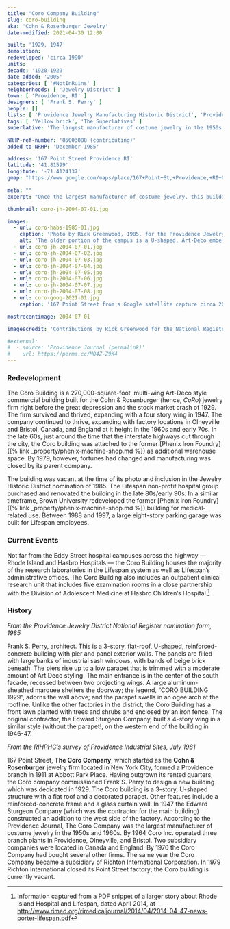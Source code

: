 ```yaml
---
title: "Coro Company Building"
slug: coro-building
aka: 'Cohn & Rosenburger Jewelry'
date-modified: 2021-04-30 12:00

built: '1929, 1947'
demolition: 
redeveloped: 'circa 1990'
units:
decade: '1920-1929'
date-added: '2005'
categories: [ '#NotInRuins' ]
neighborhoods: [ 'Jewelry District' ]
town: [ 'Providence, RI' ]
designers: [ 'Frank S. Perry' ]
people: []
lists: [ 'Providence Jewelry Manufacturing Historic District', 'Providence Industrial Sites 1981', 'National Register of Historic Places' ]
tags: [ 'Yellow brick', 'The Superlatives' ]
superlative: 'The largest manufacturer of costume jewelry in the 1950s and 1960s'

NRHP-ref-number: '85003088 (contributing)'
added-to-NRHP: 'December 1985'

address: '167 Point Street Providence RI'
latitude: '41.81599'
longitude: '-71.4124137'
gmap: "https://www.google.com/maps/place/167+Point+St,+Providence,+RI+02903/@41.81599,-71.4124137,17z/data=!3m1!4b1!4m5!3m4!1s0x89e4456bb9509897:0x61a537bd261dd37c!8m2!3d41.81599!4d-71.410225"

meta: ""
excerpt: "Once the largest manufacturer of costume jewelry, this building was vacant in the 80s but then revived by Lifespan as their corporate headquarters"

thumbnail: coro-jh-2004-07-01.jpg

images:
  - url: coro-habs-1985-01.jpg
    caption: 'Photo by Rick Greenwood, 1985, for the Providence Jewelry Manufacturing Historic District nomination form'
    alt: 'The older portion of the campus is a U-shaped, Art-Deco embellished yellow brick and sandstone trimemd building with large commercial windows. The ornamentation is simple and slight, preferring to highlight the modern construction techniques which allowed the windows to be much larger and the structural surface area of the building much smaller. A similarly-designed but less ornamented wing was built 20 years later to the west and connecting to the main structure.'
  - url: coro-jh-2004-07-01.jpg
  - url: coro-jh-2004-07-02.jpg
  - url: coro-jh-2004-07-03.jpg
  - url: coro-jh-2004-07-04.jpg
  - url: coro-jh-2004-07-05.jpg
  - url: coro-jh-2004-07-06.jpg
  - url: coro-jh-2004-07-07.jpg
  - url: coro-jh-2004-07-08.jpg
  - url: coro-goog-2021-01.jpg
    caption: '167 Point Street from a Google satellite capture circa 2021'

mostrecentimage: 2004-07-01

imagescredit: 'Contributions by Rick Greenwood for the National Register Form and Google Maps'

#external:
#  - source: 'Providence Journal (permalink)'
#    url: https://perma.cc/MQ4Z-Z9K4
---
```


### Redevelopment

The Coro Building is a 270,000-square-foot, multi-wing Art-Deco style commercial building built for the Cohn & Rosenburger (hence, <i>CoRo</i>) jewelry firm right before the great depression and the stock market crash of 1929. The firm survived and thrived, expanding with a four story wing in 1947. The company continued to thrive, expanding with factory locations in Olneyville and Bristol, Canada, and England at it height in the 1960s and early 70s. In the late 60s, just around the time that the interstate highways cut through the city, the Coro building was attached to the former [Phenix Iron Foundry]({% link _property/phenix-machine-shop.md %}) as additional warehouse space. By 1979, however, fortunes had changed and manufacturing was closed by its parent company. 

The building was vacant at the time of its photo and inclusion in the Jewelry Historic District nomination of 1985. The Lifespan non-profit hospital group purchased and renovated the building in the late 80s/early 90s. In a similar timeframe, Brown University redeveloped the former [Phenix Iron Foundry]({% link _property/phenix-machine-shop.md %}) building for medical-related use. Between 1988 and 1997, a large eight-story parking garage was built for Lifespan employees. 


### Current Events

Not far from the Eddy Street hospital campuses across the highway — Rhode Island and Hasbro Hospitals — the Coro Building houses the majority of the research laboratories in the Lifespan system as well as Lifespan’s administrative offices. The Coro Building also includes an outpatient clinical research unit that includes five examination rooms in a close partnership with the Division of Adolescent Medicine at Hasbro Children’s Hospital.[^1]

[^1]: Information captured from a PDF snippet of a larger story about Rhode Island Hospital and Lifespan, dated April 2014, at http://www.rimed.org/rimedicaljournal/2014/04/2014-04-47-news-porter-lifespan.pdf 
 

### History

_From the Providence Jewelry District National Register nomination form, 1985_

Frank S. Perry, architect. This is a 3-story, flat-roof, U-shaped, reinforced-concrete building with pier and panel exterior walls. The panels are filled with large banks of industrial sash windows, with bands of beige brick beneath. The piers rise up to a low parapet that is trimmed with a moderate amount of Art Deco styling. The main entrance is in the center of the south facade, recessed between two projecting wings. A large aluminum-sheathed marquee shelters the doorway; the legend, “CORO BUILDING 1929”, adorns the wall above; and the parapet swells in an ogee arch at the roofline. Unlike the other factories in the district, the Coro Building has a front lawn planted with trees and shrubs and enclosed by an iron fence. The original contractor, the Edward Sturgeon Company, built a 4-story wing in a similar style (without the parapet!, on the western end of the building in 1946-47.


_From the RIHPHC’s survey of Providence Industrial Sites, July 1981_

167 Point Street, **The Coro Company**, which started as the **Cohn & Rosenburger** jewelry firm located in New York City, formed a Providence branch in 1911 at Abbott Park Place. Having outgrown its rented quarters, the Coro company commissioned Frank S. Perry to design a new building which was dedicated in 1929. The Coro building is a 3-story, U-shaped structure with a flat roof and a decorated parapet. Other features include a reinforced-concrete frame and a glass curtain wall. In 1947 the Edward Sturgeon Company (which was the contractor for the main building) constructed an addition to the west side of the factory. According to the Providence Journal, The Coro Company was the largest manufacturer of costume jewelry in the 1950s and 1960s. By 1964 Coro Inc. operated three branch plants in Providence, Olneyville, and Bristol. Two subsidiary companies were located in Canada and England. By 1970 the Coro Company had bought several other firms. The same year the Coro Company became a subsidiary of Richton International Corporation. In 1979 Richton International closed its Point Street factory; the Coro building is currently vacant.

